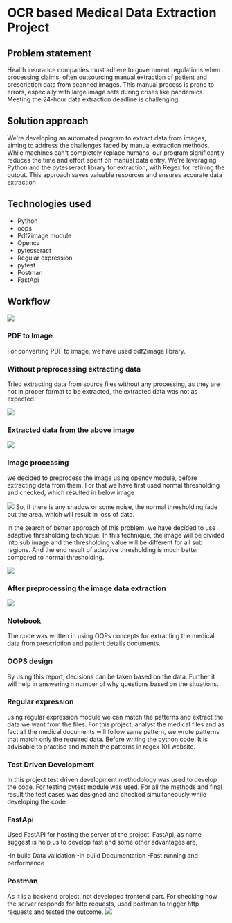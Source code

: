 # OCR based Medical Data Extraction Project

## Problem statement

Health insurance companies must adhere to government regulations when processing claims, often outsourcing manual extraction of patient and prescription data from scanned images. This manual process is prone to errors, especially with large image sets during crises like pandemics. Meeting the 24-hour data extraction deadline is challenging.

## Solution approach

We're developing an automated program to extract data from images, aiming to address the challenges faced by manual extraction methods. While machines can't completely replace humans, our program significantly reduces the time and effort spent on manual data entry. We're leveraging Python and the pytesseract library for extraction, with Regex for refining the output. This approach saves valuable resources and ensures accurate data extraction

## Technologies used

- Python
- oops
- Pdf2image module
- Opencv
- pytesseract
- Regular expression
- pytest
- Postman
- FastApi

## Workflow
<img src="https://github.com/TrivikramR/Data_Extraction_Healthcare_Project/blob/main/backend/notebook/ocr.png" class="center">

### PDF to Image
For converting PDF to image, we have used pdf2image library.

### Without preprocessing extracting data
Tried extracting data from source files without any processing, as they are not in proper format to be extracted, the extracted data was not as expected.

<img src="https://github.com/TrivikramR/Data_Extraction_Healthcare_Project/blob/main/backend/notebook/ocr6.png" class="center">

### Extracted data from the above image

<img src="https://github.com/TrivikramR/Data_Extraction_Healthcare_Project/blob/main/backend/notebook/ocr1.png" class="center">

### Image processing
we decided to preprocess the image using opencv module, before extracting data from them. For that we have first used normal thresholding and checked, which resulted in below image

<img src="https://github.com/TrivikramR/Data_Extraction_Healthcare_Project/blob/main/backend/notebook/ocr2.png" class="center">
So, if there is any shadow or some noise, the normal thresholding fade out the area. which will result in loss of data.

In the search of better approach of this problem, we have decided to use adaptive thresholding technique. In this technique, the image will be divided into sub image and the thresholding value will be different for all sub regions. And the end result of adaptive thresholding is much better compared to normal thresholding.

<img src="https://github.com/TrivikramR/Data_Extraction_Healthcare_Project/blob/main/backend/notebook/ocr3.png" class="center">

### After preprocessing the image data extraction
<img src="https://github.com/TrivikramR/Data_Extraction_Healthcare_Project/blob/main/backend/notebook/ocr4.png" class="center">

### Notebook
The code was written in using OOPs concepts for extracting the medical data from prescription and patient details documents.

### OOPS design

By using this report, decisions can be taken based on the data. Further it will help in answering n number of why questions based on the situations.

### Regular expression

using regular expression module we can match the patterns and extract the data we want from the files. For this project, analyst the medical files and as fact all the medical documents will follow same pattern, we wrote patterns that match only the required data. Before writing the python code, It is advisable to practise and match the patterns in regex 101 website.

### Test Driven Development

In this project test driven development methodology was used to develop the code. For testing pytest module was used. For all the methods and final result the test cases was designed and checked simultaneously while developing the code.

### FastApi

Used FastAPI for hosting the server of the project. FastApi, as name suggest is help us to develop fast and some other advantages are,

-In build Data validation
-In build Documentation
-Fast running and performance

### Postman

As it is a backend project, not developed frontend part. For checking how the server responds for http requests, used postman to trigger http requests and tested the outcome.
<img src="https://github.com/TrivikramR/BI-360/blob/main/Data%20Files/performance.png" class="center">


